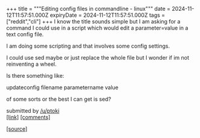 +++
title = """Editing config files in commandline - linux"""
date = 2024-11-12T11:57:51.000Z
expiryDate = 2024-11-12T11:57:51.000Z
tags = ["reddit","cli"]
+++
I know the title sounds simple but I am asking for a command I could use in a script which would edit a parameter=value in a text config file.

I am doing some scripting and that involves some config settings.

I could use sed maybe or just replace the whole file but I wonder if im not reinventing a wheel.

Is there something like:

updateconfig filename parametername value

of some sorts or the best I can get is sed?

submitted by [/u/ptoki](https://www.reddit.com/user/ptoki)  
[\[link\]](https://www.reddit.com/r/commandline/comments/1gpj1yg/editing_config_files_in_commandline_linux/) [\[comments\]](https://www.reddit.com/r/commandline/comments/1gpj1yg/editing_config_files_in_commandline_linux/)

[[source]](https://www.reddit.com/r/commandline/comments/1gpj1yg/editing_config_files_in_commandline_linux/)
